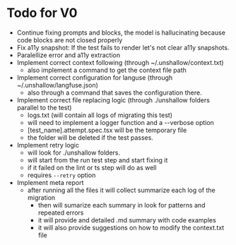 # Todo for V0

- Continue fixing prompts and blocks, the model is hallucinating because code blocks are not closed properly
- Fix a11y snapshot: If the test fails to render let's not clear a11y snapshots.
- Paralellize error and a11y extraction
- Implement correct context following (through ~/.unshallow/context.txt)
  - also implement a command to get the context file path
- Implement correct configuration for languse (through ~/.unshallow/langfuse.json)
  - also through a command that saves the configuration there.
- Implement correct file replacing logic (through ./unshallow folders parallel to the test)
  - logs.txt (will contain all logs of migrating this test)
  - will need to implement a logger function and a --verbose option
  - [test_name].attempt.spec.tsx will be the temporary file
  - the folder will be deleted if the test passes.
- Implement retry logic
  - will look for ./unshallow folders.
  - will start from the run test step and start fixing it
  - if it failed on the lint or ts step will do as well
  - requires `--retry` option
- Implement meta report
  - after running all the files it will collect summarize each log of the migration
    - then will sumarize each summary in look for patterns and repeated errors
    - it will provide and detailed .md summary with code examples
    - it will also provide suggestions on how to modify the context.txt file
